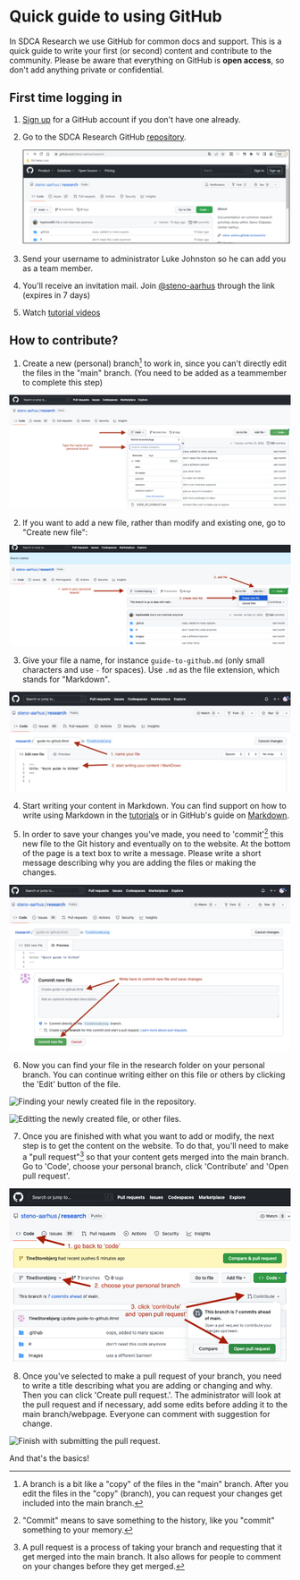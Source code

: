 # Quick guide to using GitHub

In SDCA Research we use GitHub for common docs and support. This is a
quick guide to write your first (or second) content and contribute to
the community. Please be aware that everything on GitHub is **open
access**, so don't add anything private or confidential.

## First time logging in

1.  [Sign up](github.com/join) for a GitHub account if you don't have
    one already.

2.  Go to the SDCA Research GitHub
    [repository](https://github.com/steno-aarhus/research/).

    ![SDCA GitHub main page.](images/sdca-repo.png)

3.  Send your username to administrator Luke Johnston so he can add you
    as a team member.

4.  You'll receive an invitation mail. Join
    [\@steno-aarhus](https://github.com/steno-aarhus) through the link
    (expires in 7 days)

5.  Watch [tutorial
    videos](https://steno-aarhus.github.io/research/CONTRIBUTING.html)

## How to contribute?

1.  Create a new (personal) branch[^guide-to-github-1] to work in, since
    you can't directly edit the files in the "main" branch. (You need to
    be added as a teammember to complete this step)

[^guide-to-github-1]: A branch is a bit like a "copy" of the files in
    the "main" branch. After you edit the files in the "copy" (branch),
    you can request your changes get included into the main branch.

![Creating a new personal branch.](images/create-new-branch.png)

2.  If you want to add a new file, rather than modify and existing one,
    go to "Create new file":

![Adding a new file to your personal branch.](images/add-new-file.png)

3.  Give your file a name, for instance `guide-to-github.md` (only small
    characters and use `-` for spaces). Use `.md` as the file extension,
    which stands for "Markdown".

![Naming the newly created file.](images/naming-new-file.png)

4.  Start writing your content in Markdown. You can find support on how
    to write using Markdown in the
    [tutorials](https://steno-aarhus.github.io/research/CONTRIBUTING.html)
    or in GitHub's guide on
    [Markdown](https://docs.github.com/en/get-started/writing-on-github/getting-started-with-writing-and-formatting-on-github/basic-writing-and-formatting-syntax).

5.  In order to save your changes you've made, you need to
    'commit'[^guide-to-github-2] this new file to the Git history and
    eventually on to the website. At the bottom of the page is a text
    box to write a message. Please write a short message describing why
    you are adding the files or making the changes.

[^guide-to-github-2]: "Commit" means to save something to the history,
    like you "commit" something to your memory.

![Commit the new file into the Git history.](images/commit-new-file.png)

6.  Now you can find your file in the research folder on your personal
    branch. You can continue writing either on this file or others by
    clicking the 'Edit' button of the file.

![Finding your newly created file in the
repository.](images/new-file-in-history.png)

![Editting the newly created file, or other
files.](images/editting-file.png)

7.  Once you are finished with what you want to add or modify, the next
    step is to get the content on the website. To do that, you'll need
    to make a "pull request"[^guide-to-github-3] so that your content
    gets merged into the main branch. Go to 'Code', choose your personal
    branch, click 'Contribute' and 'Open pull request'.

[^guide-to-github-3]: A pull request is a process of taking your branch
    and requesting that it get merged into the main branch. It also
    allows for people to comment on your changes before they get merged.

![Creating a pull request.](images/create-pull-request.png)

8.  Once you've selected to make a pull request of your branch, you need
    to write a title describing what you are adding or changing and why.
    Then you can click 'Create pull request.'. The administrator will
    look at the pull request and if necessary, add some edits before
    adding it to the main branch/webpage. Everyone can comment with
    suggestion for change.

![Finish with submitting the pull
request.](images/submit-pull-request.png)

And that's the basics!

